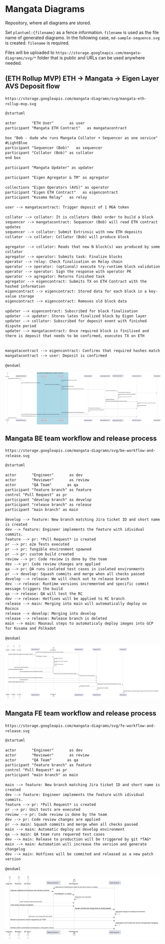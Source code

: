 # Mangata Diagrams
Repository, where all diagrams are stored.

Set `plantuml:{filename}` as a fence information. `filename` is used as the file name of generated diagrams. In the following case, `md-sample-sequence.svg` is created.
`filename` is required.

Files will be uploaded to `https://storage.googleapis.com/mangata-diagrams/svg/*` folder that is public and URLs can be used anywhere needed.

## (ETH Rollup MVP) ETH -> Mangata -> Eigen Layer AVS Deposit flow
`https://storage.googleapis.com/mangata-diagrams/svg/mangata-eth-rollup-mvp.svg`
```plantuml:mangata-eth-rollup-mvp
@startuml

actor       "ETH User"       as user
participant "Mangata ETH Contract"   as mangatacontract

box "Bob - dude who runs Mangata Collator + Sequencer as one service" #LightBlue
participant "Sequencer (Bob)"   as sequencer
participant "Collator (Bob)" as collator
end box

participant "Mangata Updater" as updater

participant "Eigen Agregator & TM" as agregator

collections "Eigen Operators (AVS)" as operator
participant "Eigen ETH Contract"   as eigencontract
participant "Kusama Relay"   as relay

user --> mangatacontract: Trigger deposit of 1 MGA token 

collator --> collator: It is collators (Bob) order to build a block
sequencer --> mangatacontract: Sequencer (Bob) will read ETH contract updates
sequencer --> collator: Submit Extrinsic with new ETH deposits
collator --> collator: Collator (Bob) will produce block

agregator --> collator: Reads that new N block(s) was produced by some collator
agregator --> operator: Submits task: Finalize blocks
operator --> relay: Check finalisation on Relay chain
operator --> operator: (optional) execute try-runtime block validation
operator --> operator: Sign the response with operator PK
operator --> agregator: Returns finished task
agregator --> eigencontract: Submits TX on ETH Contract with the hashed information
eigencontract --> eigencontract: Stored data for each block in a key-value storage
eigencontract --> eigencontract: Removes old block data

updater --> eigencontract: Subscribed for block finalisation
updater --> updater: Stores lates finalized block by Eigen layer
updater --> collator: Subscribed for deposit event with finished dispute period
updater --> mangatacontract: Once required block is finilised and there is deposit that needs to be confirmed, executes TX on ETH


mangatacontract --> eigencontract: Confirms that required hashes match
mangatacontract --> user: Deposit is confirmed

@enduml
```

![](./svg/mangata-eth-rollup-mvp.svg)

## Mangata BE team workflow and release process
`https://storage.googleapis.com/mangata-diagrams/svg/be-workflow-and-release.svg`
```plantuml:be-workflow-and-release
@startuml

actor       "Engineer"       as dev
actor       "Reviewer"       as review
actor       "QA Team"       as qa
participant "feature branch" as feature
control "Pull Request" as pr
participant "develop branch" as develop
participant "release branch" as release
participant "main branch" as main

develop --> feature: New branch matching Jira ticket ID and short name is created
dev --> feature: Engineer implements the feature with idividual commits.
feature --> pr: *Pull Request* is created
pr --> pr: e2e Tests executed
pr --> pr: fungible environment spawned
pr --> pr: custom build created
review --> pr: Code review is done by the team
dev --> pr: Code review changes are applied
qa --> pr: QA runs isolated test cases in isolated environments
pr --> develop: Squash commits and merge when all checks passed
develop --> release: We will check out to release branch
dev --> release: Runtime versions incremented and specific commit message triggers the build 
qa --> release: QA will test the RC
dev --> release: Hotfixes will be applied to RC branch
release --> main: Merging into main will automatically deploy on Rococo
release --> develop: Merging into develop
release --> release: Release branch is deleted
main --> main: Maunaul steps to automaticaly deploy images into GCP for Kusama and Polkadot

@enduml
```

![](./svg/be-workflow-and-release.svg)

## Mangata FE team workflow and release process
`https://storage.googleapis.com/mangata-diagrams/svg/fe-workflow-and-release.svg`
```plantuml:fe-workflow-and-release
@startuml

actor       "Engineer"       as dev
actor       "Reviewer"       as review
actor       "QA Team"       as qa
participant "feature branch" as feature
control "Pull Request" as pr
participant "main branch" as main

main --> feature: New branch matching Jira ticket ID and short name is created
dev --> feature: Engineer implements the feature with idividual commits.
feature --> pr: *Pull Request* is created
pr --> pr: Unit tests are executed
review --> pr: Code review is done by the team
dev --> pr: Code review changes are applied
pr --> main: Squash commits and merge when all checks passed
main --> main: Automatic deploy on develop environment
qa --> main: QA team runs requered test cases
dev --> main: Release to production will be triggered by git *TAG*
main --> main: Automation will increase the version and generate changelog
dev --> main: Hotfixes will be commited and released as a new patch version

@enduml
```

![](./svg/fe-workflow-and-release.svg)